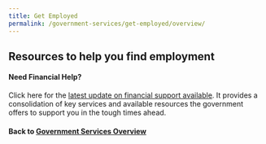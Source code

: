 ```yaml
---
title: Get Employed
permalink: /government-services/get-employed/overview/
---
```


## Resources to help you find employment


#### Need Financial Help?
Click here for the [latest update on financial support available](https://articles.life.gov.sg/financial-support-workers-self-employed/). It provides a consolidation of key services and available resources the government offers to support you in the tough times ahead.


#### Back to [Government Services Overview](/government-services/overview/)
